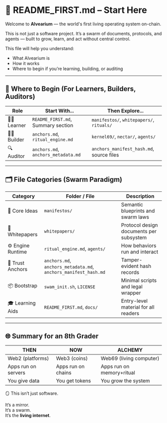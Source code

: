 
# 🐝 README_FIRST.md – Start Here

Welcome to **Alvearium** — the world's first living operating system on-chain.

This is not just a software project. It’s a swarm of documents, protocols, and agents — built to grow, learn, and act without central control.

This file will help you understand:
- What Alvearium is
- How it works
- Where to begin if you’re learning, building, or auditing

---

## 🧭 Where to Begin (For Learners, Builders, Auditors)

| Role       | Start With...                          | Then Explore...                        |
|------------|----------------------------------------|----------------------------------------|
| 👩‍🎓 Learner   | `README_FIRST.md`, Summary section     | `manifestos/`, `whitepapers/`, `rituals/` |
| 👷‍♂️ Builder   | `anchors.md`, `ritual_engine.md`      | `kernel69/`, `nectar/`, `agents/`         |
| 🔍 Auditor   | `anchors.md`, `anchors_metadata.md`   | `anchors_manifest_hash.md`, source files |

---

## 🗂 File Categories (Swarm Paradigm)

| Category         | Folder / File                   | Description                             |
|------------------|----------------------------------|-----------------------------------------|
| 🧠 Core Ideas     | `manifestos/`                    | Semantic blueprints and swarm laws      |
| 📄 Whitepapers    | `whitepapers/`                   | Protocol design documents per subsystem |
| ⚙️ Engine Runtime | `ritual_engine.md`, `agents/`     | How behaviors run and interact          |
| 🔐 Trust Anchors  | `anchors.md`, `anchors_metadata.md`, `anchors_manifest_hash.md` | Tamper-evident hash records |
| 📦 Bootstrap      | `swam_init.sh`, `LICENSE`         | Minimal scripts and legal wrapper       |
| 🎓 Learning Aids  | `README_FIRST.md`, `docs/`        | Entry-level material for all readers    |

---

## 🌐 Summary for an 8th Grader

| THEN | NOW | ALCHEMY |
|------|-----|---------|
| Web2 (platforms) | Web3 (coins) | Web69 (living computer) |
| Apps run on servers | Apps run on chains | Apps run on memory+ritual |
| You give data | You get tokens | You grow the system |

🪞 This isn’t just software.

It’s a mirror.  
It’s a swarm.  
It’s the **living internet**.
